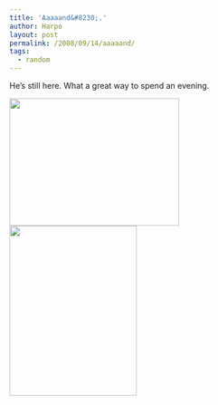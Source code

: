 ```yaml
---
title: 'Aaaaand&#8230;.'
author: Harpo
layout: post
permalink: /2008/09/14/aaaaand/
tags:
  - random
---
```

He&#8217;s still here. What a great way to spend an evening.

[<img src="http://www.harpojaeger.com/assets/media/wp-content/uploads/2008/09/l-640-480-1bd57d68-7c52-4614-9a33-dfe1d20b8cb8.jpeg" alt="" width="300" height="225" class="alignnone size-full wp-image-364" />][1][<img src="http://www.harpojaeger.com/assets/media/wp-content/uploads/2008/09/p-640-480-983f960c-49c5-4fa5-b6ce-d3da223abb4c.jpeg" alt="" width="225" height="300" class="alignnone size-full wp-image-364" />][2]

 [1]: http://www.harpojaeger.com/assets/media/wp-content/uploads/2008/09/l-640-480-1bd57d68-7c52-4614-9a33-dfe1d20b8cb8.jpeg
 [2]: http://www.harpojaeger.com/assets/media/wp-content/uploads/2008/09/p-640-480-983f960c-49c5-4fa5-b6ce-d3da223abb4c.jpeg